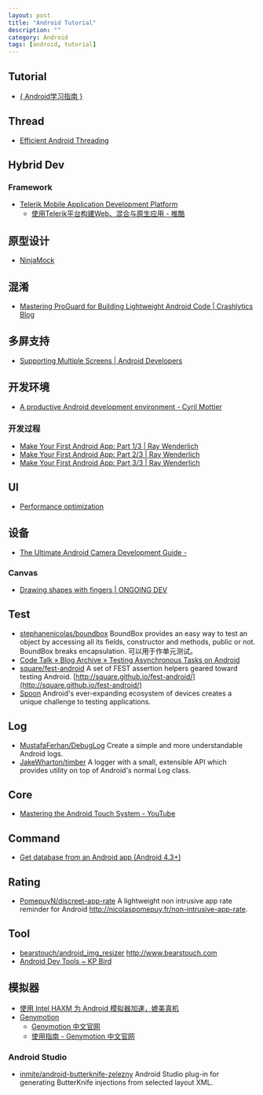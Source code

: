 ```yaml
---
layout: post
title: "Android Tutorial"
description: ""
category: Android
tags: [android, tutorial]
---
```

### 
## Tutorial

- [{ Android学习指南 }](http://android.yaohuiji.com/)

## Thread

- [Efficient Android Threading](http://www.slideshare.net/andersgoransson/efficient-android-threading)

## Hybrid Dev

### Framework

- [Telerik Mobile Application Development Platform](http://www.telerik.com/platform)    
    + [使用Telerik平台构建Web、混合与原生应用 - 推酷](http://www.tuicool.com/articles/2qiI7f)

## 原型设计

- [NinjaMock](http://ninjamock.com/)

## 混淆
- [Mastering ProGuard for Building Lightweight Android Code | Crashlytics Blog](http://www.crashlytics.com/blog/mastering-proguard-for-building-lightweight-android-code/)

## 多屏支持

- [Supporting Multiple Screens | Android Developers](http://developer.android.com/guide/practices/screens_support.html)

## 开发环境

- [A productive Android development environment - Cyril Mottier](http://cyrilmottier.com/2013/06/27/a-productive-android-development-environment/)

### 开发过程

- [Make Your First Android App: Part 1/3 | Ray Wenderlich](http://www.raywenderlich.com/56107/make-first-android-app-part-1)
- [Make Your First Android App: Part 2/3 | Ray Wenderlich](http://www.raywenderlich.com/56109/make-first-android-app-part-2)
- [Make Your First Android App: Part 3/3 | Ray Wenderlich](http://www.raywenderlich.com/56111/make-first-android-app-part-3)

## UI
- [Performance optimization](http://optimizationtricks.blogspot.in/)

## 设备

- [The Ultimate Android Camera Development Guide -](http://www.airpair.com/android/android-camera-development)

### Canvas
- [Drawing shapes with fingers | ONGOING DEV](http://gmariotti.blogspot.com/2014/01/drawing-shapes-with-fingers.html)

## Test

- [stephanenicolas/boundbox](https://github.com/stephanenicolas/boundbox) BoundBox provides an easy way to test an object by accessing all its fields, constructor and methods, public or not. BoundBox breaks encapsulation. 可以用于作单元测试。
- [Code Talk » Blog Archive » Testing Asynchronous Tasks on Android](http://codetalk.de/?p=43)
- [square/fest-android](https://github.com/square/fest-android) A set of FEST assertion helpers geared toward testing Android. [http://square.github.io/fest-android/](http://square.github.io/fest-android/)
- [Spoon](http://square.github.io/spoon/) Android's ever-expanding ecosystem of devices creates a unique challenge to testing applications. 

## Log

- [MustafaFerhan/DebugLog](https://github.com/MustafaFerhan/DebugLog) Create a simple and more understandable Android logs.
- [JakeWharton/timber](https://github.com/JakeWharton/timber) A logger with a small, extensible API which provides utility on top of Android's normal Log class.

## Core

- [Mastering the Android Touch System - YouTube](https://www.youtube.com/watch?v=EZAoJU-nUyI)

## Command

- [Get database from an Android app (Android 4.3+)](https://gist.github.com/ignasi/8706888)

## Rating

- [PomepuyN/discreet-app-rate](https://github.com/PomepuyN/discreet-app-rate) A lightweight non intrusive app rate reminder for Android 
<http://nicolaspomepuy.fr/non-intrusive-app-rate>.

## Tool

- [bearstouch/android_img_resizer](https://github.com/bearstouch/android_img_resizer) <http://www.bearstouch.com>
- [Android Dev Tools ~ KP Bird](http://www.kpbird.com/p/android-dev-tools.html)

## 模拟器

- [使用 Intel HAXM 为 Android 模拟器加速，媲美真机](http://www.cnblogs.com/beginor/archive/2013/01/13/2858228.html)
- [Genymotion](http://www.genymotion.com/)
    - [Genymotion 中文官网](http://www.genymotion.cn/#theme=home)
    - [使用指南 - Genymotion 中文官网](http://www.genymotion.cn/#theme=guide)

### Android Studio

- [inmite/android-butterknife-zelezny](https://github.com/inmite/android-butterknife-zelezny) Android Studio plug-in for generating ButterKnife injections from selected layout XML.
